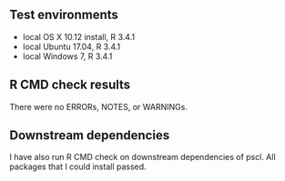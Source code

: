 ## Test environments
* local OS X 10.12 install, R 3.4.1
* local Ubuntu 17.04, R 3.4.1
* local Windows 7, R 3.4.1

## R CMD check results
There were no ERRORs, NOTES, or WARNINGs. 


## Downstream dependencies
I have also run R CMD check on downstream dependencies of pscl.
All packages that I could install passed.
